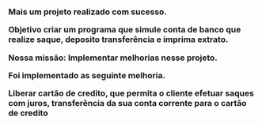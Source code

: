 <h3>Mais um projeto realizado com sucesso.

Objetivo criar um programa que simule conta de banco que realize saque, deposito transferência e imprima extrato.

Nossa missão: Implementar melhorias nesse projeto. 

Foi implementado as seguinte melhoria.

Liberar cartão de credito, que permita o cliente efetuar saques com juros, transferência da sua conta corrente para o cartão de credito</h3>
